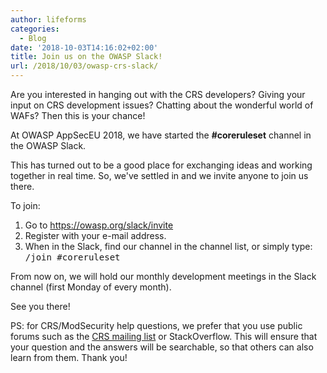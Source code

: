 ```yaml
---
author: lifeforms
categories:
  - Blog
date: '2018-10-03T14:16:02+02:00'
title: Join us on the OWASP Slack!
url: /2018/10/03/owasp-crs-slack/
---
```



Are you interested in hanging out with the CRS developers? Giving your input on CRS development issues? Chatting about the wonderful world of WAFs? Then this is your chance!

At OWASP AppSecEU 2018, we have started the **\#coreruleset** channel in the OWASP Slack.

This has turned out to be a good place for exchanging ideas and working together in real time. So, we've settled in and we invite anyone to join us there.

To join:

1. Go to <https://owasp.org/slack/invite>
2. Register with your e-mail address.
3. When in the Slack, find our channel in the channel list, or simply type: <tt>/join #coreruleset</tt>

From now on, we will hold our monthly development meetings in the Slack channel (first Monday of every month).

See you there!

PS: for CRS/ModSecurity help questions, we prefer that you use public forums such as the [CRS mailing list](https://lists.owasp.org/mailman/listinfo/owasp-modsecurity-core-rule-set) or StackOverflow. This will ensure that your question and the answers will be searchable, so that others can also learn from them. Thank you!
